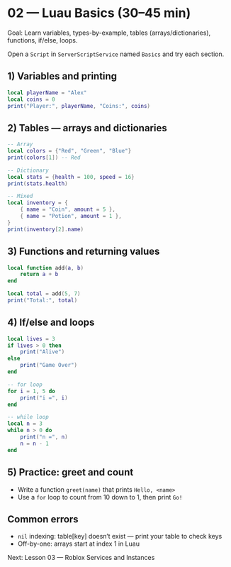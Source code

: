 # 02 — Luau Basics (30–45 min)

Goal: Learn variables, types-by-example, tables (arrays/dictionaries), functions, if/else, loops.

Open a `Script` in `ServerScriptService` named `Basics` and try each section.

## 1) Variables and printing
```lua
local playerName = "Alex"
local coins = 0
print("Player:", playerName, "Coins:", coins)
```

## 2) Tables — arrays and dictionaries
```lua
-- Array
local colors = {"Red", "Green", "Blue"}
print(colors[1]) -- Red

-- Dictionary
local stats = {health = 100, speed = 16}
print(stats.health)

-- Mixed
local inventory = {
	{ name = "Coin", amount = 5 },
	{ name = "Potion", amount = 1 },
}
print(inventory[2].name)
```

## 3) Functions and returning values
```lua
local function add(a, b)
	return a + b
end

local total = add(5, 7)
print("Total:", total)
```

## 4) If/else and loops
```lua
local lives = 3
if lives > 0 then
	print("Alive")
else
	print("Game Over")
end

-- for loop
for i = 1, 5 do
	print("i =", i)
end

-- while loop
local n = 3
while n > 0 do
	print("n =", n)
	n = n - 1
end
```

## 5) Practice: greet and count
- Write a function `greet(name)` that prints `Hello, <name>`
- Use a `for` loop to count from 10 down to 1, then print `Go!`

## Common errors
- `nil` indexing: table[key] doesn’t exist — print your table to check keys
- Off-by-one: arrays start at index 1 in Luau

Next: Lesson 03 — Roblox Services and Instances
